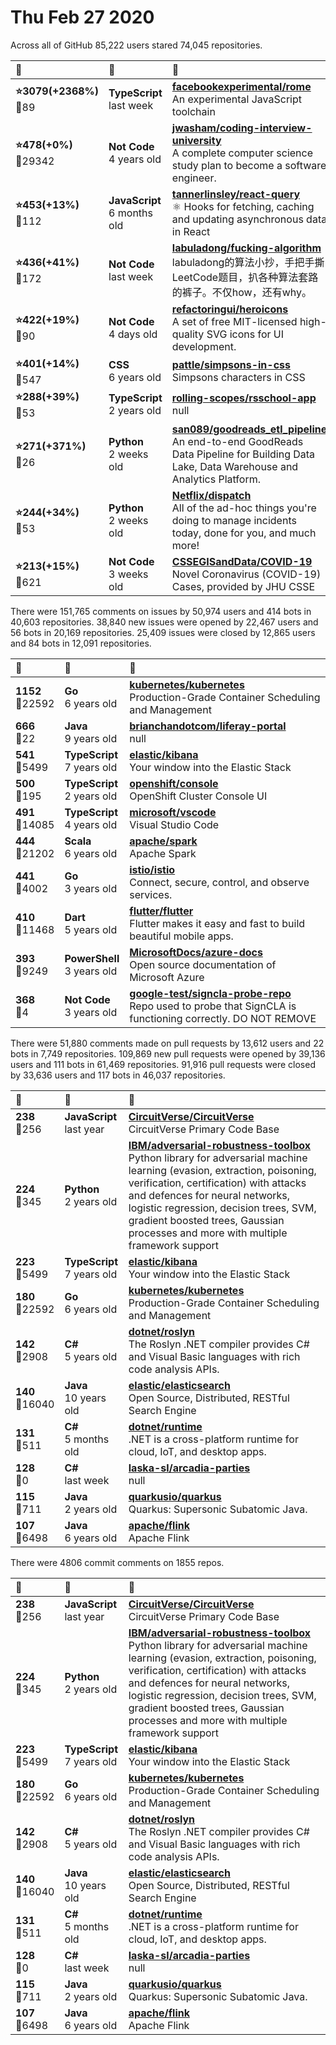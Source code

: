 # Thu Feb 27 2020

Across all of GitHub 85,222 users stared 
74,045 repositories. 

| :page_with_curl: | :calendar: | :page_with_curl: |
| :--- | :--- | :--- |
| **:star:3079(+2368%)**<br>:twisted_rightwards_arrows:89 | **TypeScript**<br>last week | **[facebookexperimental/rome](https://github.com/facebookexperimental/rome)**<br>An experimental JavaScript toolchain |
| **:star:478(+0%)**<br>:twisted_rightwards_arrows:29342 | **Not Code**<br>4 years old | **[jwasham/coding-interview-university](https://github.com/jwasham/coding-interview-university)**<br>A complete computer science study plan to become a software engineer. |
| **:star:453(+13%)**<br>:twisted_rightwards_arrows:112 | **JavaScript**<br>6 months old | **[tannerlinsley/react-query](https://github.com/tannerlinsley/react-query)**<br>⚛️ Hooks for fetching, caching and updating asynchronous data in React |
| **:star:436(+41%)**<br>:twisted_rightwards_arrows:172 | **Not Code**<br>last week | **[labuladong/fucking-algorithm](https://github.com/labuladong/fucking-algorithm)**<br>labuladong的算法小抄，手把手撕LeetCode题目，扒各种算法套路的裤子。不仅how，还有why。 |
| **:star:422(+19%)**<br>:twisted_rightwards_arrows:90 | **Not Code**<br>4 days old | **[refactoringui/heroicons](https://github.com/refactoringui/heroicons)**<br>A set of free MIT-licensed high-quality SVG icons for UI development. |
| **:star:401(+14%)**<br>:twisted_rightwards_arrows:547 | **CSS**<br>6 years old | **[pattle/simpsons-in-css](https://github.com/pattle/simpsons-in-css)**<br>Simpsons characters in CSS |
| **:star:288(+39%)**<br>:twisted_rightwards_arrows:53 | **TypeScript**<br>2 years old | **[rolling-scopes/rsschool-app](https://github.com/rolling-scopes/rsschool-app)**<br>null |
| **:star:271(+371%)**<br>:twisted_rightwards_arrows:26 | **Python**<br>2 weeks old | **[san089/goodreads_etl_pipeline](https://github.com/san089/goodreads_etl_pipeline)**<br>An end-to-end GoodReads Data Pipeline for Building Data Lake, Data Warehouse and Analytics Platform. |
| **:star:244(+34%)**<br>:twisted_rightwards_arrows:53 | **Python**<br>2 weeks old | **[Netflix/dispatch](https://github.com/Netflix/dispatch)**<br>All of the ad-hoc things you're doing to manage incidents today, done for you, and much more! |
| **:star:213(+15%)**<br>:twisted_rightwards_arrows:621 | **Not Code**<br>3 weeks old | **[CSSEGISandData/COVID-19](https://github.com/CSSEGISandData/COVID-19)**<br>Novel Coronavirus (COVID-19) Cases, provided by JHU CSSE |

There were 151,765 comments on issues by 50,974 users and 414 bots in 40,603 repositories.
38,840 new issues were opened by 22,467 users and 56 bots in 20,169 repositories.
25,409 issues were closed by 12,865 users and 84 bots in 12,091 repositories.

| :speech_balloon: | :calendar: | :page_with_curl: |
| :--- | :--- | :--- |
| **1152**<br>:twisted_rightwards_arrows:22592 | **Go**<br>6 years old | **[kubernetes/kubernetes](https://github.com/kubernetes/kubernetes)**<br>Production-Grade Container Scheduling and Management |
| **666**<br>:twisted_rightwards_arrows:22 | **Java**<br>9 years old | **[brianchandotcom/liferay-portal](https://github.com/brianchandotcom/liferay-portal)**<br>null |
| **541**<br>:twisted_rightwards_arrows:5499 | **TypeScript**<br>7 years old | **[elastic/kibana](https://github.com/elastic/kibana)**<br>Your window into the Elastic Stack |
| **500**<br>:twisted_rightwards_arrows:195 | **TypeScript**<br>2 years old | **[openshift/console](https://github.com/openshift/console)**<br>OpenShift Cluster Console UI |
| **491**<br>:twisted_rightwards_arrows:14085 | **TypeScript**<br>4 years old | **[microsoft/vscode](https://github.com/microsoft/vscode)**<br>Visual Studio Code |
| **444**<br>:twisted_rightwards_arrows:21202 | **Scala**<br>6 years old | **[apache/spark](https://github.com/apache/spark)**<br>Apache Spark |
| **441**<br>:twisted_rightwards_arrows:4002 | **Go**<br>3 years old | **[istio/istio](https://github.com/istio/istio)**<br>Connect, secure, control, and observe services. |
| **410**<br>:twisted_rightwards_arrows:11468 | **Dart**<br>5 years old | **[flutter/flutter](https://github.com/flutter/flutter)**<br>Flutter makes it easy and fast to build beautiful mobile apps. |
| **393**<br>:twisted_rightwards_arrows:9249 | **PowerShell**<br>3 years old | **[MicrosoftDocs/azure-docs](https://github.com/MicrosoftDocs/azure-docs)**<br>Open source documentation of Microsoft Azure |
| **368**<br>:twisted_rightwards_arrows:4 | **Not Code**<br>3 years old | **[google-test/signcla-probe-repo](https://github.com/google-test/signcla-probe-repo)**<br>Repo used to probe that SignCLA is functioning correctly.  DO NOT REMOVE |

There were 51,880 comments made on pull requests by 13,612 users and 22 bots in 7,749 repositories.
109,869 new pull requests were opened by 39,136 users and 111 bots in 61,469 repositories.
91,916 pull requests were closed by 33,636 users and 117 bots in 46,037 repositories.

| :speech_balloon: | :calendar: | :page_with_curl: |
| :--- | :--- | :--- |
| **238**<br>:twisted_rightwards_arrows:256 | **JavaScript**<br>last year | **[CircuitVerse/CircuitVerse](https://github.com/CircuitVerse/CircuitVerse)**<br>CircuitVerse Primary Code Base |
| **224**<br>:twisted_rightwards_arrows:345 | **Python**<br>2 years old | **[IBM/adversarial-robustness-toolbox](https://github.com/IBM/adversarial-robustness-toolbox)**<br>Python library for adversarial machine learning (evasion, extraction, poisoning, verification, certification) with attacks and defences for neural networks, logistic regression, decision trees, SVM, gradient boosted trees, Gaussian processes and more with multiple framework support |
| **223**<br>:twisted_rightwards_arrows:5499 | **TypeScript**<br>7 years old | **[elastic/kibana](https://github.com/elastic/kibana)**<br>Your window into the Elastic Stack |
| **180**<br>:twisted_rightwards_arrows:22592 | **Go**<br>6 years old | **[kubernetes/kubernetes](https://github.com/kubernetes/kubernetes)**<br>Production-Grade Container Scheduling and Management |
| **142**<br>:twisted_rightwards_arrows:2908 | **C#**<br>5 years old | **[dotnet/roslyn](https://github.com/dotnet/roslyn)**<br>The Roslyn .NET compiler provides C# and Visual Basic languages with rich code analysis APIs. |
| **140**<br>:twisted_rightwards_arrows:16040 | **Java**<br>10 years old | **[elastic/elasticsearch](https://github.com/elastic/elasticsearch)**<br>Open Source, Distributed, RESTful Search Engine |
| **131**<br>:twisted_rightwards_arrows:511 | **C#**<br>5 months old | **[dotnet/runtime](https://github.com/dotnet/runtime)**<br>.NET is a cross-platform runtime for cloud, IoT, and desktop apps. |
| **128**<br>:twisted_rightwards_arrows:0 | **C#**<br>last week | **[laska-sl/arcadia-parties](https://github.com/laska-sl/arcadia-parties)**<br>null |
| **115**<br>:twisted_rightwards_arrows:711 | **Java**<br>2 years old | **[quarkusio/quarkus](https://github.com/quarkusio/quarkus)**<br>Quarkus: Supersonic Subatomic Java.  |
| **107**<br>:twisted_rightwards_arrows:6498 | **Java**<br>6 years old | **[apache/flink](https://github.com/apache/flink)**<br>Apache Flink |

There were 4806 commit comments on 1855 repos.

| :speech_balloon: | :calendar: | :page_with_curl: |
| :--- | :--- | :--- |
| **238**<br>:twisted_rightwards_arrows:256 | **JavaScript**<br>last year | **[CircuitVerse/CircuitVerse](https://github.com/CircuitVerse/CircuitVerse)**<br>CircuitVerse Primary Code Base |
| **224**<br>:twisted_rightwards_arrows:345 | **Python**<br>2 years old | **[IBM/adversarial-robustness-toolbox](https://github.com/IBM/adversarial-robustness-toolbox)**<br>Python library for adversarial machine learning (evasion, extraction, poisoning, verification, certification) with attacks and defences for neural networks, logistic regression, decision trees, SVM, gradient boosted trees, Gaussian processes and more with multiple framework support |
| **223**<br>:twisted_rightwards_arrows:5499 | **TypeScript**<br>7 years old | **[elastic/kibana](https://github.com/elastic/kibana)**<br>Your window into the Elastic Stack |
| **180**<br>:twisted_rightwards_arrows:22592 | **Go**<br>6 years old | **[kubernetes/kubernetes](https://github.com/kubernetes/kubernetes)**<br>Production-Grade Container Scheduling and Management |
| **142**<br>:twisted_rightwards_arrows:2908 | **C#**<br>5 years old | **[dotnet/roslyn](https://github.com/dotnet/roslyn)**<br>The Roslyn .NET compiler provides C# and Visual Basic languages with rich code analysis APIs. |
| **140**<br>:twisted_rightwards_arrows:16040 | **Java**<br>10 years old | **[elastic/elasticsearch](https://github.com/elastic/elasticsearch)**<br>Open Source, Distributed, RESTful Search Engine |
| **131**<br>:twisted_rightwards_arrows:511 | **C#**<br>5 months old | **[dotnet/runtime](https://github.com/dotnet/runtime)**<br>.NET is a cross-platform runtime for cloud, IoT, and desktop apps. |
| **128**<br>:twisted_rightwards_arrows:0 | **C#**<br>last week | **[laska-sl/arcadia-parties](https://github.com/laska-sl/arcadia-parties)**<br>null |
| **115**<br>:twisted_rightwards_arrows:711 | **Java**<br>2 years old | **[quarkusio/quarkus](https://github.com/quarkusio/quarkus)**<br>Quarkus: Supersonic Subatomic Java.  |
| **107**<br>:twisted_rightwards_arrows:6498 | **Java**<br>6 years old | **[apache/flink](https://github.com/apache/flink)**<br>Apache Flink |

